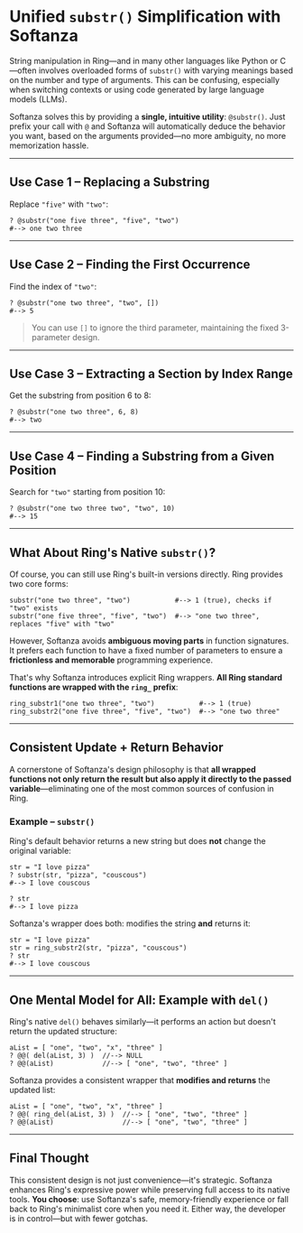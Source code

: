 # Unified `substr()` Simplification with Softanza

String manipulation in Ring—and in many other languages like Python or C—often involves overloaded forms of `substr()` with varying meanings based on the number and type of arguments. This can be confusing, especially when switching contexts or using code generated by large language models (LLMs).

Softanza solves this by providing a **single, intuitive utility**: `@substr()`. Just prefix your call with `@` and Softanza will automatically deduce the behavior you want, based on the arguments provided—no more ambiguity, no more memorization hassle.

------

## Use Case 1 – Replacing a Substring

Replace `"five"` with `"two"`:

```ring
? @substr("one five three", "five", "two")
#--> one two three
```

------

## Use Case 2 – Finding the First Occurrence

Find the index of `"two"`:

```ring
? @substr("one two three", "two", [])
#--> 5
```

> You can use `[]` to ignore the third parameter, maintaining the fixed 3-parameter design.

------

## Use Case 3 – Extracting a Section by Index Range

Get the substring from position 6 to 8:

```ring
? @substr("one two three", 6, 8)
#--> two
```

------

## Use Case 4 – Finding a Substring from a Given Position

Search for `"two"` starting from position 10:

```ring
? @substr("one two three two", "two", 10)
#--> 15
```

------

## What About Ring's Native `substr()`?

Of course, you can still use Ring's built-in versions directly. Ring provides two core forms:

```ring
substr("one two three", "two")           #--> 1 (true), checks if "two" exists
substr("one five three", "five", "two")  #--> "one two three", replaces "five" with "two"
```

However, Softanza avoids **ambiguous moving parts** in function signatures. It prefers each function to have a fixed number of parameters to ensure a **frictionless and memorable** programming experience.

That's why Softanza introduces explicit Ring wrappers. **All Ring standard functions are wrapped with the `ring_` prefix**:

```ring
ring_substr1("one two three", "two")           #--> 1 (true)
ring_substr2("one five three", "five", "two")  #--> "one two three"
```

------

## Consistent Update + Return Behavior

A cornerstone of Softanza's design philosophy is that **all wrapped functions not only return the result but also apply it directly to the passed variable**—eliminating one of the most common sources of confusion in Ring.

### Example – `substr()`

Ring's default behavior returns a new string but does **not** change the original variable:

```ring
str = "I love pizza"
? substr(str, "pizza", "couscous")
#--> I love couscous

? str
#--> I love pizza
```

Softanza's wrapper does both: modifies the string **and** returns it:

```ring
str = "I love pizza"
str = ring_substr2(str, "pizza", "couscous")
? str
#--> I love couscous
```

------

## One Mental Model for All: Example with `del()`

Ring's native `del()` behaves similarly—it performs an action but doesn't return the updated structure:

```ring
aList = [ "one", "two", "x", "three" ]
? @@( del(aList, 3) )  //--> NULL
? @@(aList)            //--> [ "one", "two", "three" ]
```

Softanza provides a consistent wrapper that **modifies and returns** the updated list:

```ring
aList = [ "one", "two", "x", "three" ]
? @@( ring_del(aList, 3) )  //--> [ "one", "two", "three" ]
? @@(aList)                 //--> [ "one", "two", "three" ]
```

------

## Final Thought

This consistent design is not just convenience—it's strategic. Softanza enhances Ring's expressive power while preserving full access to its native tools. **You choose**: use Softanza's safe, memory-friendly experience or fall back to Ring's minimalist core when you need it. Either way, the developer is in control—but with fewer gotchas.
